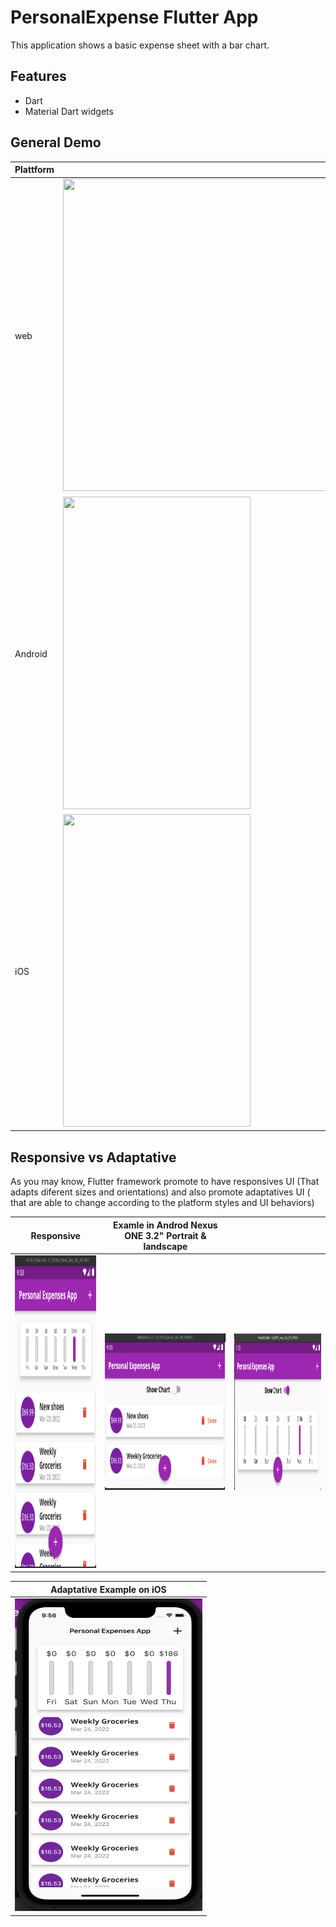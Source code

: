 # PersonalExpense Flutter App

This application shows a basic expense sheet with a bar chart.

## Features
- Dart
- Material Dart widgets 
## General Demo

|  Plattform |   |
|---|---|
|  web |  <img src="demoWebFlutter.gif" width="500" height="500" /> |
|  Android | <img src="demoAndroidFlutter.gif" width="300" height="500" />  |
|  iOS | <img src="demoiOSFlutter.gif" width="300" height="500" />  |


## Responsive vs Adaptative

As you may know, Flutter framework promote to have responsives UI (That adapts diferent sizes and orientations) and also promote adaptatives UI ( that are able to change according to the platform styles and UI behaviors)

|  Responsive | Examle in Androd Nexus ONE 3.2" Portrait & landscape  |   |
|---|---|---|
|  <img src="demoResponsiveAndroid_1.png" width="300" height="500" /> |  <img src="demoResponsiveAndroid_2.png" width="600" height="250" /> |<img src="demoResponsiveAndroid_3.png" width="600" height="250" /> |


|  Adaptative Example on iOS  |
|---|
| <img src="demoiOSAdaptative_1.png" width="300" height="500" />  |